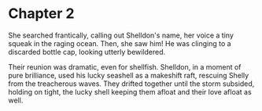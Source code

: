 # Chapter 2

She searched frantically, calling out Shelldon's name, her voice a tiny squeak in the raging ocean. Then, she saw him! He was clinging to a discarded bottle cap, looking utterly bewildered. 

Their reunion was dramatic, even for shellfish. Shelldon, in a moment of pure brilliance, used his lucky seashell as a makeshift raft, rescuing Shelly from the treacherous waves. They drifted together until the storm subsided, holding on tight, the lucky shell keeping them afloat and their love afloat as well. 
